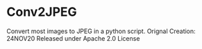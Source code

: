 # Conv2JPEG
 Convert most images to JPEG in a python script.
 Orignal Creation: 24NOV20
 Released under Apache 2.0 License
